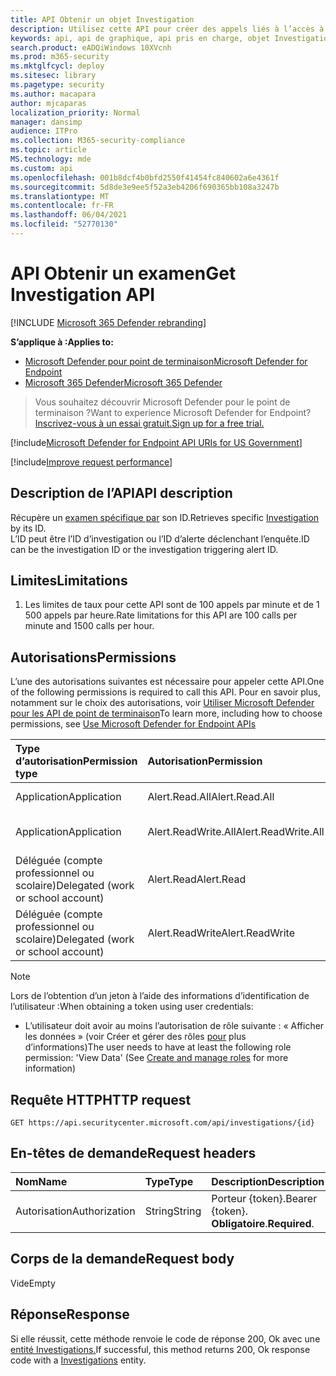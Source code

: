 ```yaml
---
title: API Obtenir un objet Investigation
description: Utilisez cette API pour créer des appels liés à l’accès à l’objet Investigation
keywords: api, api de graphique, api pris en charge, objet Investigation
search.product: eADQiWindows 10XVcnh
ms.prod: m365-security
ms.mktglfcycl: deploy
ms.sitesec: library
ms.pagetype: security
ms.author: macapara
author: mjcaparas
localization_priority: Normal
manager: dansimp
audience: ITPro
ms.collection: M365-security-compliance
ms.topic: article
MS.technology: mde
ms.custom: api
ms.openlocfilehash: 001b8dcf4b0bfd2550f41454fc840602a6e4361f
ms.sourcegitcommit: 5d8de3e9ee5f52a3eb4206f690365bb108a3247b
ms.translationtype: MT
ms.contentlocale: fr-FR
ms.lasthandoff: 06/04/2021
ms.locfileid: "52770130"
---
```

# <a name="get-investigation-api"></a><span data-ttu-id="1f99f-104">API Obtenir un examen</span><span class="sxs-lookup"><span data-stu-id="1f99f-104">Get Investigation API</span></span>

[!INCLUDE [Microsoft 365 Defender rebranding](../../includes/microsoft-defender.md)]

<span data-ttu-id="1f99f-105">**S’applique à :**</span><span class="sxs-lookup"><span data-stu-id="1f99f-105">**Applies to:**</span></span>
- [<span data-ttu-id="1f99f-106">Microsoft Defender pour point de terminaison</span><span class="sxs-lookup"><span data-stu-id="1f99f-106">Microsoft Defender for Endpoint</span></span>](https://go.microsoft.com/fwlink/p/?linkid=2154037)
- [<span data-ttu-id="1f99f-107">Microsoft 365 Defender</span><span class="sxs-lookup"><span data-stu-id="1f99f-107">Microsoft 365 Defender</span></span>](https://go.microsoft.com/fwlink/?linkid=2118804)

> <span data-ttu-id="1f99f-108">Vous souhaitez découvrir Microsoft Defender pour le point de terminaison ?</span><span class="sxs-lookup"><span data-stu-id="1f99f-108">Want to experience Microsoft Defender for Endpoint?</span></span> [<span data-ttu-id="1f99f-109">Inscrivez-vous à un essai gratuit.</span><span class="sxs-lookup"><span data-stu-id="1f99f-109">Sign up for a free trial.</span></span>](https://www.microsoft.com/microsoft-365/windows/microsoft-defender-atp?ocid=docs-wdatp-exposedapis-abovefoldlink) 

[!include[Microsoft Defender for Endpoint API URIs for US Government](../../includes/microsoft-defender-api-usgov.md)]

[!include[Improve request performance](../../includes/improve-request-performance.md)]


## <a name="api-description"></a><span data-ttu-id="1f99f-110">Description de l’API</span><span class="sxs-lookup"><span data-stu-id="1f99f-110">API description</span></span>
<span data-ttu-id="1f99f-111">Récupère un [examen spécifique par](investigation.md) son ID.</span><span class="sxs-lookup"><span data-stu-id="1f99f-111">Retrieves specific [Investigation](investigation.md) by its ID.</span></span>
<br> <span data-ttu-id="1f99f-112">L’ID peut être l’ID d’investigation ou l’ID d’alerte déclenchant l’enquête.</span><span class="sxs-lookup"><span data-stu-id="1f99f-112">ID can be the investigation ID or the investigation triggering alert ID.</span></span>


## <a name="limitations"></a><span data-ttu-id="1f99f-113">Limites</span><span class="sxs-lookup"><span data-stu-id="1f99f-113">Limitations</span></span>
1. <span data-ttu-id="1f99f-114">Les limites de taux pour cette API sont de 100 appels par minute et de 1 500 appels par heure.</span><span class="sxs-lookup"><span data-stu-id="1f99f-114">Rate limitations for this API are 100 calls per minute and 1500 calls per hour.</span></span>


## <a name="permissions"></a><span data-ttu-id="1f99f-115">Autorisations</span><span class="sxs-lookup"><span data-stu-id="1f99f-115">Permissions</span></span>
<span data-ttu-id="1f99f-116">L’une des autorisations suivantes est nécessaire pour appeler cette API.</span><span class="sxs-lookup"><span data-stu-id="1f99f-116">One of the following permissions is required to call this API.</span></span> <span data-ttu-id="1f99f-117">Pour en savoir plus, notamment sur le choix des autorisations, voir [Utiliser Microsoft Defender pour les API de point de terminaison](apis-intro.md)</span><span class="sxs-lookup"><span data-stu-id="1f99f-117">To learn more, including how to choose permissions, see [Use Microsoft Defender for Endpoint APIs](apis-intro.md)</span></span>

<span data-ttu-id="1f99f-118">Type d’autorisation</span><span class="sxs-lookup"><span data-stu-id="1f99f-118">Permission type</span></span> |   <span data-ttu-id="1f99f-119">Autorisation</span><span class="sxs-lookup"><span data-stu-id="1f99f-119">Permission</span></span>  |   <span data-ttu-id="1f99f-120">Nom d’affichage de l’autorisation</span><span class="sxs-lookup"><span data-stu-id="1f99f-120">Permission display name</span></span>
:---|:---|:---
<span data-ttu-id="1f99f-121">Application</span><span class="sxs-lookup"><span data-stu-id="1f99f-121">Application</span></span> |   <span data-ttu-id="1f99f-122">Alert.Read.All</span><span class="sxs-lookup"><span data-stu-id="1f99f-122">Alert.Read.All</span></span> |    <span data-ttu-id="1f99f-123">« Lire toutes les alertes »</span><span class="sxs-lookup"><span data-stu-id="1f99f-123">'Read all alerts'</span></span>
<span data-ttu-id="1f99f-124">Application</span><span class="sxs-lookup"><span data-stu-id="1f99f-124">Application</span></span> |   <span data-ttu-id="1f99f-125">Alert.ReadWrite.All</span><span class="sxs-lookup"><span data-stu-id="1f99f-125">Alert.ReadWrite.All</span></span> |   <span data-ttu-id="1f99f-126">« Lire et écrire toutes les alertes »</span><span class="sxs-lookup"><span data-stu-id="1f99f-126">'Read and write all alerts'</span></span>
<span data-ttu-id="1f99f-127">Déléguée (compte professionnel ou scolaire)</span><span class="sxs-lookup"><span data-stu-id="1f99f-127">Delegated (work or school account)</span></span> | <span data-ttu-id="1f99f-128">Alert.Read</span><span class="sxs-lookup"><span data-stu-id="1f99f-128">Alert.Read</span></span> | <span data-ttu-id="1f99f-129">« Lire les alertes »</span><span class="sxs-lookup"><span data-stu-id="1f99f-129">'Read alerts'</span></span>
<span data-ttu-id="1f99f-130">Déléguée (compte professionnel ou scolaire)</span><span class="sxs-lookup"><span data-stu-id="1f99f-130">Delegated (work or school account)</span></span> | <span data-ttu-id="1f99f-131">Alert.ReadWrite</span><span class="sxs-lookup"><span data-stu-id="1f99f-131">Alert.ReadWrite</span></span> | <span data-ttu-id="1f99f-132">« Lire et écrire des alertes »</span><span class="sxs-lookup"><span data-stu-id="1f99f-132">'Read and write alerts'</span></span>

>[!Note]
> <span data-ttu-id="1f99f-133">Lors de l’obtention d’un jeton à l’aide des informations d’identification de l’utilisateur :</span><span class="sxs-lookup"><span data-stu-id="1f99f-133">When obtaining a token using user credentials:</span></span>
>- <span data-ttu-id="1f99f-134">L’utilisateur doit avoir au moins l’autorisation de rôle suivante : « Afficher les données » (voir Créer et gérer des rôles [pour](user-roles.md) plus d’informations)</span><span class="sxs-lookup"><span data-stu-id="1f99f-134">The user needs to have at least the following role permission: 'View Data' (See [Create and manage roles](user-roles.md) for more information)</span></span>

## <a name="http-request"></a><span data-ttu-id="1f99f-135">Requête HTTP</span><span class="sxs-lookup"><span data-stu-id="1f99f-135">HTTP request</span></span>
```
GET https://api.securitycenter.microsoft.com/api/investigations/{id}
```

## <a name="request-headers"></a><span data-ttu-id="1f99f-136">En-têtes de demande</span><span class="sxs-lookup"><span data-stu-id="1f99f-136">Request headers</span></span>

<span data-ttu-id="1f99f-137">Nom</span><span class="sxs-lookup"><span data-stu-id="1f99f-137">Name</span></span> | <span data-ttu-id="1f99f-138">Type</span><span class="sxs-lookup"><span data-stu-id="1f99f-138">Type</span></span> | <span data-ttu-id="1f99f-139">Description</span><span class="sxs-lookup"><span data-stu-id="1f99f-139">Description</span></span>
:---|:---|:---
<span data-ttu-id="1f99f-140">Autorisation</span><span class="sxs-lookup"><span data-stu-id="1f99f-140">Authorization</span></span> | <span data-ttu-id="1f99f-141">String</span><span class="sxs-lookup"><span data-stu-id="1f99f-141">String</span></span> | <span data-ttu-id="1f99f-142">Porteur {token}.</span><span class="sxs-lookup"><span data-stu-id="1f99f-142">Bearer {token}.</span></span> <span data-ttu-id="1f99f-143">**Obligatoire**.</span><span class="sxs-lookup"><span data-stu-id="1f99f-143">**Required**.</span></span>


## <a name="request-body"></a><span data-ttu-id="1f99f-144">Corps de la demande</span><span class="sxs-lookup"><span data-stu-id="1f99f-144">Request body</span></span>
<span data-ttu-id="1f99f-145">Vide</span><span class="sxs-lookup"><span data-stu-id="1f99f-145">Empty</span></span>

## <a name="response"></a><span data-ttu-id="1f99f-146">Réponse</span><span class="sxs-lookup"><span data-stu-id="1f99f-146">Response</span></span>
<span data-ttu-id="1f99f-147">Si elle réussit, cette méthode renvoie le code de réponse 200, Ok avec une [entité Investigations.](investigation.md)</span><span class="sxs-lookup"><span data-stu-id="1f99f-147">If successful, this method returns 200, Ok response code with a [Investigations](investigation.md) entity.</span></span>

